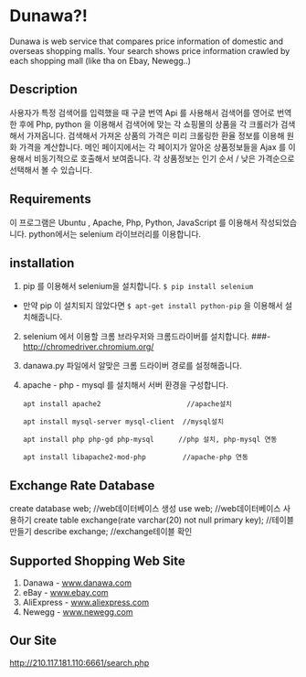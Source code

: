 # Dunawa?!
 Dunawa is web service that compares price information of domestic and overseas shopping malls.
 Your search shows price information crawled by each shopping mall (like tha on Ebay, Newegg..)

## Description
  사용자가 특정 검색어를 입력했을 때 구글 번역 Api 를 사용해서 검색어를 영어로 번역한 후에
 Php, python 을 이용해서 검색어에 맞는 각 쇼핑몰의 상품을 각 크롤러가 검색해서 가져옵니다.
  검색해서 가져온 상품의 가격은 미리 크롤링한 환율 정보를 이용해 원화 가격을 계산합니다.
  메인 페이지에서는 각 페이지가 알아온 상품정보들을 Ajax 를 이용해서 비동기적으로 호출해서 보여줍니다.
  각 상품정보는 인기 순서 / 낮은 가격순으로 선택해서 볼 수 있습니다.
  
 
## Requirements
 이 프로그램은 Ubuntu , Apache, Php, Python, JavaScript 를 이용해서 작성되었습니다.
 python에서는 selenium 라이브러리를 이용합니다.

## installation
 1. pip 를 이용해서 selenium을 설치합니다. 
 `$ pip install selenium`
  - 만약 pip 이 설치되지 않았다면 `$ apt-get install python-pip` 을 이용해서 설치해줍니다.
  
 2. selenium 에서 이용할 크롬 브라우저와 크롬드라이버를 설치합니다.
###- http://chromedriver.chromium.org/
 
 3. danawa.py 파일에서 알맞은 크롬 드라이버 경로를 설정해줍니다.
 
 4. apache - php - mysql 를 설치해서 서버 환경을 구성합니다.
 
        apt install apache2                     //apache설치

        apt install mysql-server mysql-client  //mysql설치

        apt install php php-gd php-mysql      //php 설치, php-mysql 연동

        apt install libapache2-mod-php	       //apache-php 연동 
  
## Exchange Rate Database 
 create database web;	      //web데이터베이스 생성
 use web;	                  //web데이터베이스 사용하기
 create table exchange(rate varchar(20) not null primary key);	//테이블 만들기
 describe exchange;        	//exchange테이블 확인

## Supported Shopping Web Site
 1. Danawa - www.danawa.com
 2. eBay - www.ebay.com
 3. AliExpress - www.aliexpress.com
 4. Newegg - www.newegg.com

## Our Site
http://210.117.181.110:6661/search.php
